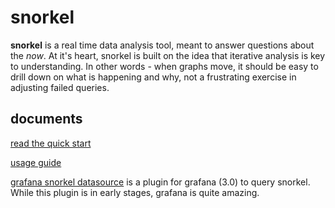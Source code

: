 snorkel
=======

<b>snorkel</b> is a real time data analysis  tool,  meant  to  answer  questions
about the *now*.  At it's heart, snorkel is built on  the  idea  that  iterative
analysis is key to understanding.  In other words - when graphs move, it  should
be easy to drill down on what is happening and why, not a frustrating  exercise
in adjusting failed queries.


documents
---------

[read the quick start](https://github.com/logV/snorkel/wiki/QuickStart)

[usage guide](https://github.com/logV/snorkel/wiki/Guide)

[grafana snorkel datasource](https://github.com/logV/grafana-snorkel-datasource) is a plugin for grafana (3.0) to query snorkel. While this plugin is in early stages, grafana is quite amazing.

